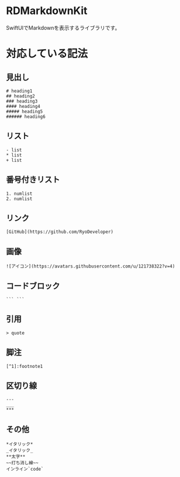 # RDMarkdownKit

SwiftUIでMarkdownを表示するライブラリです。

# 対応している記法

## 見出し

```
# heading1
## heading2
### heading3
#### heading4
##### heading5
###### heading6
```

## リスト

```
- list
* list
+ list
```

## 番号付きリスト

```
1. numlist
2. numlist
```

## リンク

```
[GitHub](https://github.com/RyoDeveloper)
```

## 画像

```
![アイコン](https://avatars.githubusercontent.com/u/121738322?v=4)
```

## コードブロック

```
``` ```
```

## 引用

```
> quote
```

## 脚注

```
[^1]:footnote1
```

## 区切り線

 ```
 ---
 ___
 ***
 ```

## その他

 ```
 *イタリック*
 _イタリック_
**太字**
~~打ち消し線~~
インライン`code`
```
